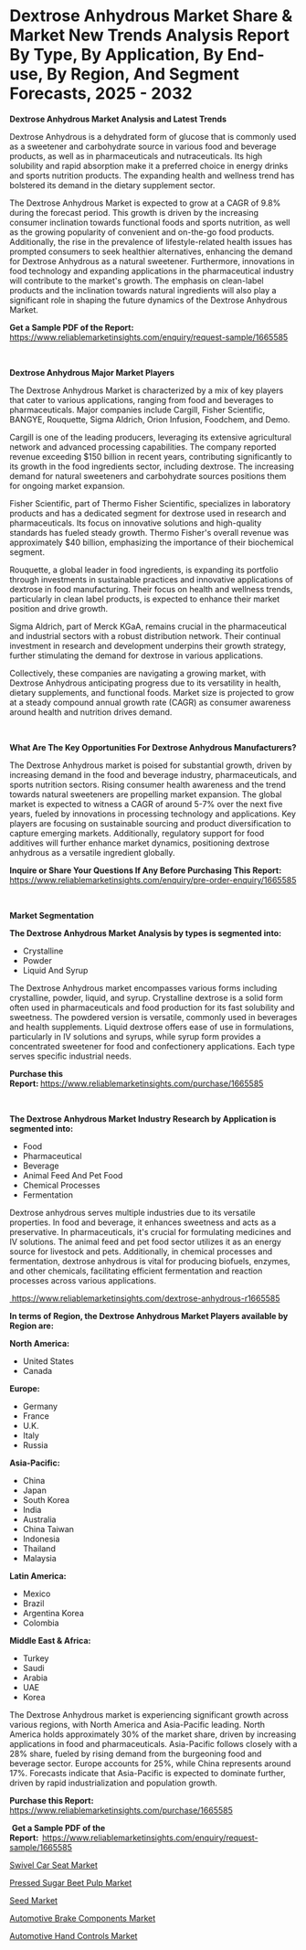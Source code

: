 <p><h1>Dextrose Anhydrous Market Share & Market New Trends Analysis Report By Type, By Application, By End-use, By Region, And Segment Forecasts, 2025 - 2032</h1></p><p><strong>Dextrose Anhydrous Market Analysis and Latest Trends</strong></p>
<p><p>Dextrose Anhydrous is a dehydrated form of glucose that is commonly used as a sweetener and carbohydrate source in various food and beverage products, as well as in pharmaceuticals and nutraceuticals. Its high solubility and rapid absorption make it a preferred choice in energy drinks and sports nutrition products. The expanding health and wellness trend has bolstered its demand in the dietary supplement sector.</p><p>The Dextrose Anhydrous Market is expected to grow at a CAGR of 9.8% during the forecast period. This growth is driven by the increasing consumer inclination towards functional foods and sports nutrition, as well as the growing popularity of convenient and on-the-go food products. Additionally, the rise in the prevalence of lifestyle-related health issues has prompted consumers to seek healthier alternatives, enhancing the demand for Dextrose Anhydrous as a natural sweetener. Furthermore, innovations in food technology and expanding applications in the pharmaceutical industry will contribute to the market's growth. The emphasis on clean-label products and the inclination towards natural ingredients will also play a significant role in shaping the future dynamics of the Dextrose Anhydrous Market.</p></p>
<p><strong>Get a Sample PDF of the Report:&nbsp;</strong> <a href="https://www.reliablemarketinsights.com/enquiry/request-sample/1665585?utm_campaign=2012&utm_medium=2&utm_source=Github&utm_content=ia&utm_term=06022025&utm_id=dextrose-anhydrous">https://www.reliablemarketinsights.com/enquiry/request-sample/1665585</a></p>
<p>&nbsp;</p>
<p><strong>Dextrose Anhydrous Major Market Players</strong></p>
<p><p>The Dextrose Anhydrous Market is characterized by a mix of key players that cater to various applications, ranging from food and beverages to pharmaceuticals. Major companies include Cargill, Fisher Scientific, BANGYE, Rouquette, Sigma Aldrich, Orion Infusion, Foodchem, and Demo.</p><p>Cargill is one of the leading producers, leveraging its extensive agricultural network and advanced processing capabilities. The company reported revenue exceeding $150 billion in recent years, contributing significantly to its growth in the food ingredients sector, including dextrose. The increasing demand for natural sweeteners and carbohydrate sources positions them for ongoing market expansion.</p><p>Fisher Scientific, part of Thermo Fisher Scientific, specializes in laboratory products and has a dedicated segment for dextrose used in research and pharmaceuticals. Its focus on innovative solutions and high-quality standards has fueled steady growth. Thermo Fisher's overall revenue was approximately $40 billion, emphasizing the importance of their biochemical segment.</p><p>Rouquette, a global leader in food ingredients, is expanding its portfolio through investments in sustainable practices and innovative applications of dextrose in food manufacturing. Their focus on health and wellness trends, particularly in clean label products, is expected to enhance their market position and drive growth.</p><p>Sigma Aldrich, part of Merck KGaA, remains crucial in the pharmaceutical and industrial sectors with a robust distribution network. Their continual investment in research and development underpins their growth strategy, further stimulating the demand for dextrose in various applications.</p><p>Collectively, these companies are navigating a growing market, with Dextrose Anhydrous anticipating progress due to its versatility in health, dietary supplements, and functional foods. Market size is projected to grow at a steady compound annual growth rate (CAGR) as consumer awareness around health and nutrition drives demand.</p></p>
<p>&nbsp;</p>
<p><strong>What Are The Key Opportunities For Dextrose Anhydrous Manufacturers?</strong></p>
<p><p>The Dextrose Anhydrous market is poised for substantial growth, driven by increasing demand in the food and beverage industry, pharmaceuticals, and sports nutrition sectors. Rising consumer health awareness and the trend towards natural sweeteners are propelling market expansion. The global market is expected to witness a CAGR of around 5-7% over the next five years, fueled by innovations in processing technology and applications. Key players are focusing on sustainable sourcing and product diversification to capture emerging markets. Additionally, regulatory support for food additives will further enhance market dynamics, positioning dextrose anhydrous as a versatile ingredient globally.</p></p>
<p><strong>Inquire or Share Your Questions If Any Before Purchasing This Report:</strong> <a href="https://www.reliablemarketinsights.com/enquiry/pre-order-enquiry/1665585?utm_campaign=2012&utm_medium=2&utm_source=Github&utm_content=ia&utm_term=06022025&utm_id=dextrose-anhydrous">https://www.reliablemarketinsights.com/enquiry/pre-order-enquiry/1665585</a></p>
<p>&nbsp;</p>
<p><strong>Market Segmentation</strong></p>
<p><strong>The Dextrose Anhydrous Market Analysis by types is segmented into:</strong></p>
<p><ul><li>Crystalline</li><li>Powder</li><li>Liquid And Syrup</li></ul></p>
<p><p>The Dextrose Anhydrous market encompasses various forms including crystalline, powder, liquid, and syrup. Crystalline dextrose is a solid form often used in pharmaceuticals and food production for its fast solubility and sweetness. The powdered version is versatile, commonly used in beverages and health supplements. Liquid dextrose offers ease of use in formulations, particularly in IV solutions and syrups, while syrup form provides a concentrated sweetener for food and confectionery applications. Each type serves specific industrial needs.</p></p>
<p><strong>Purchase this Report:&nbsp;</strong><a href="https://www.reliablemarketinsights.com/purchase/1665585?utm_campaign=2012&utm_medium=2&utm_source=Github&utm_content=ia&utm_term=06022025&utm_id=dextrose-anhydrous">https://www.reliablemarketinsights.com/purchase/1665585</a></p>
<p>&nbsp;</p>
<p><strong>The Dextrose Anhydrous Market Industry Research by Application is segmented into:</strong></p>
<p><ul><li>Food</li><li>Pharmaceutical</li><li>Beverage</li><li>Animal Feed And Pet Food</li><li>Chemical Processes</li><li>Fermentation</li></ul></p>
<p><p>Dextrose anhydrous serves multiple industries due to its versatile properties. In food and beverage, it enhances sweetness and acts as a preservative. In pharmaceuticals, it's crucial for formulating medicines and IV solutions. The animal feed and pet food sector utilizes it as an energy source for livestock and pets. Additionally, in chemical processes and fermentation, dextrose anhydrous is vital for producing biofuels, enzymes, and other chemicals, facilitating efficient fermentation and reaction processes across various applications.</p></p>
<p><a href="https://www.reliablemarketinsights.com/dextrose-anhydrous-r1665585?utm_campaign=2012&utm_medium=2&utm_source=Github&utm_content=ia&utm_term=06022025&utm_id=dextrose-anhydrous">&nbsp;https://www.reliablemarketinsights.com/dextrose-anhydrous-r1665585</a></p>
<p><strong>In terms of Region, the Dextrose Anhydrous Market Players available by Region are:</strong></p>
<p>
    <p> <strong> North America: </strong>
        <ul>
            <li>United States</li>
            <li>Canada</li>
        </ul>
        </p> 
    <p> <strong> Europe: </strong>
        <ul>
            <li>Germany</li>
            <li>France</li>
            <li>U.K.</li>
            <li>Italy</li>
            <li>Russia</li>
        </ul>
        </p> 
    <p> <strong> Asia-Pacific: </strong>
        <ul>
            <li>China</li>
            <li>Japan</li>
            <li>South Korea</li>
            <li>India</li>
            <li>Australia</li>
            <li>China Taiwan</li>
            <li>Indonesia</li>
            <li>Thailand</li>
            <li>Malaysia</li>
        </ul>
        </p> 
    <p> <strong> Latin America: </strong>
        <ul>
            <li>Mexico</li>
            <li>Brazil</li>
            <li>Argentina Korea</li>
            <li>Colombia</li>
        </ul>
        </p> 
    <p> <strong> Middle East & Africa: </strong>
        <ul>
            <li>Turkey</li>
            <li>Saudi</li>
            <li>Arabia</li>
            <li>UAE</li>
            <li>Korea</li>
        </ul>
    </p>
    </p>
<p><p>The Dextrose Anhydrous market is experiencing significant growth across various regions, with North America and Asia-Pacific leading. North America holds approximately 30% of the market share, driven by increasing applications in food and pharmaceuticals. Asia-Pacific follows closely with a 28% share, fueled by rising demand from the burgeoning food and beverage sector. Europe accounts for 25%, while China represents around 17%. Forecasts indicate that Asia-Pacific is expected to dominate further, driven by rapid industrialization and population growth.</p></p>
<p><strong>Purchase this Report: </strong><a href="https://www.reliablemarketinsights.com/purchase/1665585?utm_campaign=2012&utm_medium=2&utm_source=Github&utm_content=ia&utm_term=06022025&utm_id=dextrose-anhydrous">https://www.reliablemarketinsights.com/purchase/1665585</a></p>
<p>&nbsp;<strong>Get a Sample PDF of the Report:&nbsp;&nbsp;</strong><a href="https://www.reliablemarketinsights.com/enquiry/request-sample/1665585?utm_campaign=2012&utm_medium=2&utm_source=Github&utm_content=ia&utm_term=06022025&utm_id=dextrose-anhydrous">https://www.reliablemarketinsights.com/enquiry/request-sample/1665585</a></p>
<p><strong></strong></p>
<p><p><a href="https://www.linkedin.com/pulse/thorough-overview-swivel-car-seat-market-including-size-jf0ae?utm_campaign=2012&utm_medium=2&utm_source=Github&utm_content=ia&utm_term=06022025&utm_id=dextrose-anhydrous">Swivel Car Seat Market</a></p><p><a href="https://www.linkedin.com/pulse/swot-analysis-pressed-sugar-beet-pulp-market-business-ffjuf?utm_campaign=2012&utm_medium=2&utm_source=Github&utm_content=ia&utm_term=06022025&utm_id=dextrose-anhydrous">Pressed Sugar Beet Pulp Market</a></p><p><a href="https://www.linkedin.com/pulse/examining-global-seed-markets-143cagr-andmarketsizebetween-llhbf?utm_campaign=2012&utm_medium=2&utm_source=Github&utm_content=ia&utm_term=06022025&utm_id=dextrose-anhydrous">Seed Market</a></p><p><a href="https://www.linkedin.com/pulse/comprehensive-examination-automotive-brake-components-market-exx9c?utm_campaign=2012&utm_medium=2&utm_source=Github&utm_content=ia&utm_term=06022025&utm_id=dextrose-anhydrous">Automotive Brake Components Market</a></p><p><a href="https://www.linkedin.com/pulse/automotive-hand-controls-market-trends-focusing-insight-6ovee?utm_campaign=2012&utm_medium=2&utm_source=Github&utm_content=ia&utm_term=06022025&utm_id=dextrose-anhydrous">Automotive Hand Controls Market</a></p></p>